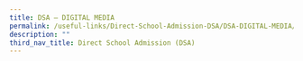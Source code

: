 ```yaml
---
title: DSA – DIGITAL MEDIA
permalink: /useful-links/Direct-School-Admission-DSA/DSA-DIGITAL-MEDIA/
description: ""
third_nav_title: Direct School Admission (DSA)
---
```

